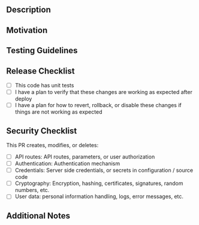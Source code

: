 ## Description

## Motivation

## Testing Guidelines

## Release Checklist

- [ ] This code has unit tests
- [ ] I have a plan to verify that these changes are working as expected after deploy
- [ ] I have a plan for how to revert, rollback, or disable these changes if things are not working as expected

## Security Checklist

This PR creates, modifies, or deletes:

- [ ] API routes: API routes, parameters, or user authorization
- [ ] Authentication: Authentication mechanism
- [ ] Credentials: Server side credentials, or secrets in configuration / source code
- [ ] Cryptography: Encryption, hashing, certificates, signatures, random numbers, etc.
- [ ] User data: personal information handling, logs, error messages, etc.

<!--

If you checked any of those, please request a review from `@reach4help/security`.

-->

## Additional Notes

<!--

If this PR fixes an issue, please add "closes #issue-id" here, otherwise add a reference to the issue it relates to.

-->
